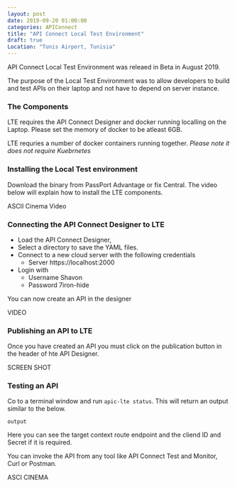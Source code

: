 ```yaml
---
layout: post
date: 2019-09-20 01:00:00
categories: APIConnect
title: "API Connect Local Test Environment"
draft: true
Location: "Tunis Airport, Tunisia"
---
```


API Connect Local Test Environment was releaed in Beta in August 2019.

The purpose of the Local Test Environment was to allow developers to build and test APIs on their laptop and not have to depend on server instance.

<!--more-->


### The Components

LTE requires the API Connect Designer and docker running localling on the Laptop. Please set the memory of docker to be atleast 6GB.

LTE requries a number of docker containers running together. *Please note it does not require Kuebrnetes*

### Installing the Local Test environment

Download the binary from PassPort Advantage or fix Central. The video below will explain how to install the LTE components.

ASCII Cinema Video


### Connecting the API Connect Designer to LTE

* Load the API Connect Designer,
* Select a directory to save the YAML files.
* Connect to a new cloud server with the following credentials
  - Server https://localhost:2000
* Login with
  - Username Shavon
  - Password 7iron-hide

You can now create an API in the designer

VIDEO

### Publishing an API to LTE

Once you have created an API you must click on the publication button in the header of hte API Designer.

SCREEN SHOT

### Testing an API

Co to a terminal window and run `apic-lte status`. This will return an output similar to the below.

```
output
```

Here you can see the target context route endpoint and the cliend ID and Secret if it is required.

You can invoke the API from any tool like API Connect Test and Monitor, Curl or Postman.

ASCI CINEMA
